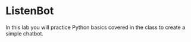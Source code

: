 # ListenBot
In this lab you will practice Python basics covered in the class to create a simple chatbot. 

